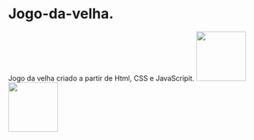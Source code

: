 # Jogo-da-velha.
Jogo da velha criado a partir de Html, CSS e JavaScripit.
 <img height="100em" src="https://github.com/jao-oliveira/Jogo-da-velha./issues/1#issue-1193863407"/>
 <img height= "100em" src="https://github.com/jao-oliveira/Jogo-da-velha./issues/2#issue-1193863746"/>
